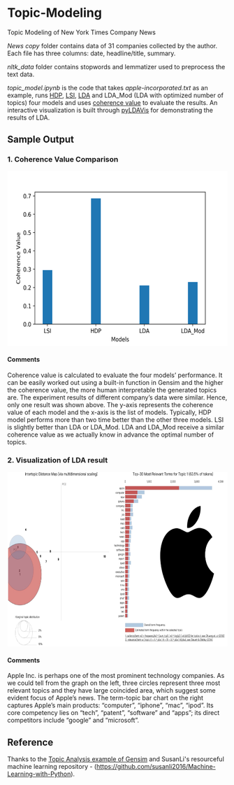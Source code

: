# Topic-Modeling
Topic Modeling of New York Times Company News

*News copy* folder contains data of 31 companies collected by the author. Each file has three columns: date, headline/title, summary.

*nltk_data* folder contains stopwords and lemmatizer used to preprocess the text data. 

*topic_model.ipynb* is the code that takes *apple-incorporated.txt* as an example, runs [HDP](https://en.wikipedia.org/wiki/Hierarchical_Dirichlet_process), [LSI](https://en.wikipedia.org/wiki/Latent_semantic_analysis), [LDA](https://en.wikipedia.org/wiki/Latent_Dirichlet_allocation) and LDA_Mod (LDA with optimized number of topics) four models and uses [coherence value](https://radimrehurek.com/gensim/models/coherencemodel.html) to evaluate the results. An interactive visualization is built through [pyLDAVis](https://github.com/bmabey/pyLDAvis) for demonstrating the results of LDA.

## Sample Output
### 1. Coherence Value Comparison
<img src = "Images/Coherence%20Value%20-%20Models.png" height = "400">

#### Comments
Coherence value is calculated to evaluate the four models’ performance. It can be easily worked out using a built-in function in Gensim and the higher the coherence value, the more human interpretable the generated topics are. The experiment results of different company’s data were similar. Hence, only one result was shown above. 
The y-axis represents the coherence value of each model and the x-axis is the list of models. Typically, HDP model performs more than two time better than the other three models. LSI is slightly better than LDA or LDA_Mod. LDA and LDA_Mod receive a similar coherence value as we actually know in advance the optimal number of topics. 

### 2. Visualization of LDA result
<img src = "Images/Apple%20LDAViz.png" height = "400">

#### Comments
Apple Inc. is perhaps one of the most prominent technology companies. As we could tell from the graph on the left, three circles represent three most relevant topics and they have large coincided area, which suggest some evident focus of Apple’s news. The term-topic bar chart on the right captures Apple’s main products: “computer”, “iphone”, “mac”, “ipod”. Its core competency lies on “tech”, “patent”, “software” and “apps”; its direct competitors include “google” and “microsoft”.

## Reference
Thanks to the [Topic Analysis example of Gensim](https://markroxor.github.io/gensim/static/notebooks/gensim_news_classification.html) and SusanLi's resourceful machine learning repository - (https://github.com/susanli2016/Machine-Learning-with-Python).



